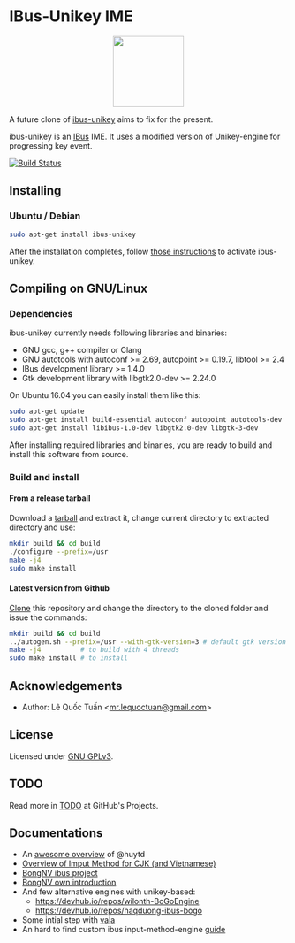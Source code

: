 # IBus-Unikey IME

<p align="center">
  <img src="https://github.com/lzutao/ibus-unikey/raw/master/icons/ibus-unikey.png" width=128>
</p>

A future clone of [ibus-unikey][ibus-unikey] aims to fix for the present.

ibus-unikey is an [IBus](https://github.com/ibus/ibus) IME. It uses a modified version of Unikey-engine for progressing key event.

[![Build Status](https://travis-ci.com/lzutao/ibus-unikey.svg?branch=master)](https://travis-ci.com/lzutao/ibus-unikey)

## Installing

### Ubuntu / Debian
```bash
sudo apt-get install ibus-unikey
```

After the installation completes, follow [those instructions](https://www.sitecuatui.com/ibus-unikey-go-tieng-viet-ubuntu/) to activate ibus-unikey.

## Compiling on GNU/Linux

### Dependencies
ibus-unikey currently needs following libraries and binaries:
- GNU gcc, g++ compiler or Clang
- GNU autotools with autoconf >= 2.69, autopoint >= 0.19.7, libtool >= 2.4
- IBus development library >= 1.4.0
- Gtk development library with libgtk2.0-dev >= 2.24.0

On Ubuntu 16.04 you can easily install them like this:
```bash
sudo apt-get update
sudo apt-get install build-essential autoconf autopoint autotools-dev
sudo apt-get install libibus-1.0-dev libgtk2.0-dev libgtk-3-dev
```

After installing required libraries and binaries, you are ready to build and install this software from source.

### Build and install

#### From a release tarball

Download a [tarball][release] and extract it, change current directory to extracted directory and use:
```bash
mkdir build && cd build
./configure --prefix=/usr
make -j4
sudo make install
```

#### Latest version from Github

[Clone][how-to-clone] this repository and change the directory to the cloned folder and issue the commands:
```bash
mkdir build && cd build
../autogen.sh --prefix=/usr --with-gtk-version=3 # default gtk version is 3
make -j4          # to build with 4 threads
sudo make install # to install
```

## Acknowledgements
- Author: Lê Quốc Tuấn \<mr.lequoctuan@gmail.com\>

## License
Licensed under [GNU GPLv3](COPYING).

## TODO

Read more in [TODO](https://github.com/lzutao/ibus-unikey/projects) at GitHub's Projects.

## Documentations

- An [awesome overview](https://huytd.github.io/posts/go-tieng-viet-linux.html) of @huytd
- [Overview of Imput Method for CJK (and Vietnamese)](https://blogs.gnome.org/happyaron/2011/01/15/linux-input-method-brief-summary/)
- [BongNV ibus project](https://github.com/bongnv/ibus-unikey)
- [BongNV own introduction](http://bongnv.github.io/2016/03/another-ibus-unikey.html)
- And few alternative engines with unikey-based:
  + https://devhub.io/repos/wilonth-BoGoEngine
  + https://devhub.io/repos/haqduong-ibus-bogo
- Some intial step with [vala](https://github.com/lewtds/ibus-bogo-vala/blob/master/src/main.vala)
- An hard to find custom ibus input-method-engine [guide](http://www.studymongolian.net/technical/how-to-create-linux-input-method-editor/)

[release]: https://github.com/lzutao/ibus-unikey/releases
[how-to-clone]: https://help.github.com/articles/cloning-a-repository/
[ibus-unikey]: https://github.com/vn-input/ibus-unikey

